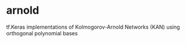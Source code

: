 # arnold
tf.Keras implementations of Kolmogorov-Arnold Networks (KAN) using orthogonal polynomial bases
